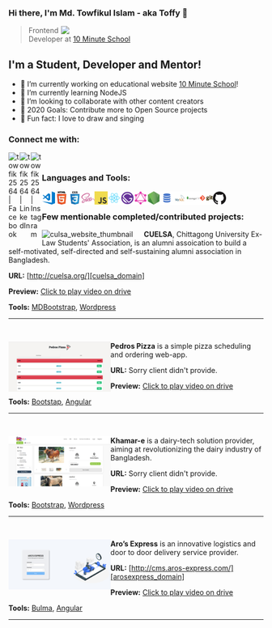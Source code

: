 ### Hi there, I'm Md. Towfikul Islam - aka Toffy 👋

[<img align="right" width="400" src="https://github-readme-stats.vercel.app/api?username=towfik2564&show_icons=true"/>](https://github.com/towfik2564)

> Frontend Developer at [10 Minute School](https://www.10minuteschool.com)

## I'm a Student, Developer and Mentor!

- 🔭 I’m currently working on educational website [10 Minute School][website]!
- 🌱 I’m currently learning NodeJS
- 👯 I’m looking to collaborate with other content creators
- 🥅 2020 Goals: Contribute more to Open Source projects
- 🤣 Fun fact: I love to draw and singing 

### Connect me with:

[<img align="left" alt="towfik2564 | Facebook" width="22px" src="https://cdn.jsdelivr.net/npm/simple-icons@v3/icons/facebook.svg" />][facebook]
[<img align="left" alt="towfik2564 | LinkedIn" width="22px" src="https://cdn.jsdelivr.net/npm/simple-icons@v3/icons/linkedin.svg" />][linkedin]
[<img align="left" alt="towfik2564 | Instagram" width="22px" src="https://cdn.jsdelivr.net/npm/simple-icons@v3/icons/instagram.svg" />][instagram]

<br />

### Languages and Tools:

<img align="left" alt="Visual Studio Code" width="26px" src="https://raw.githubusercontent.com/github/explore/80688e429a7d4ef2fca1e82350fe8e3517d3494d/topics/visual-studio-code/visual-studio-code.png" />
<img align="left" alt="HTML5" width="26px" src="https://raw.githubusercontent.com/github/explore/80688e429a7d4ef2fca1e82350fe8e3517d3494d/topics/html/html.png" />
<img align="left" alt="CSS3" width="26px" src="https://raw.githubusercontent.com/github/explore/80688e429a7d4ef2fca1e82350fe8e3517d3494d/topics/css/css.png" />
<img align="left" alt="Sass" width="26px" src="https://raw.githubusercontent.com/github/explore/80688e429a7d4ef2fca1e82350fe8e3517d3494d/topics/sass/sass.png" />
<img align="left" alt="JavaScript" width="26px" src="https://raw.githubusercontent.com/github/explore/80688e429a7d4ef2fca1e82350fe8e3517d3494d/topics/javascript/javascript.png" />
<img align="left" alt="React" width="26px" src="https://raw.githubusercontent.com/github/explore/80688e429a7d4ef2fca1e82350fe8e3517d3494d/topics/react/react.png" />
<img align="left" alt="Gatsby" width="26px" src="https://raw.githubusercontent.com/github/explore/e94815998e4e0713912fed477a1f346ec04c3da2/topics/gatsby/gatsby.png" />
<img align="left" alt="GraphQL" width="26px" src="https://raw.githubusercontent.com/github/explore/80688e429a7d4ef2fca1e82350fe8e3517d3494d/topics/graphql/graphql.png" />
<img align="left" alt="Node.js" width="26px" src="https://raw.githubusercontent.com/github/explore/80688e429a7d4ef2fca1e82350fe8e3517d3494d/topics/nodejs/nodejs.png" />
<img align="left" alt="SQL" width="26px" src="https://raw.githubusercontent.com/github/explore/80688e429a7d4ef2fca1e82350fe8e3517d3494d/topics/sql/sql.png" />
<img align="left" alt="MySQL" width="26px" src="https://raw.githubusercontent.com/github/explore/80688e429a7d4ef2fca1e82350fe8e3517d3494d/topics/mysql/mysql.png" />
<img align="left" alt="MongoDB" width="26px" src="https://raw.githubusercontent.com/github/explore/80688e429a7d4ef2fca1e82350fe8e3517d3494d/topics/mongodb/mongodb.png" />
<img align="left" alt="Git" width="26px" src="https://raw.githubusercontent.com/github/explore/80688e429a7d4ef2fca1e82350fe8e3517d3494d/topics/git/git.png" />
<img align="left" alt="GitHub" width="26px" src="https://raw.githubusercontent.com/github/explore/78df643247d429f6cc873026c0622819ad797942/topics/github/github.png" />


<br />

### Few mentionable completed/contributed projects:

[<img align="left" alt="culsa_website_thumbnail" title="click to play video" width="40%" src="./assets/my_projects/images/cuelsa_wordpress_website_by_codeforfood.png" />][cuelsa] 

**CUELSA**, Chittagong University Ex-Law Students' Association, is an alumni assoication to build a self-motivated, self-directed and self-sustaining alumni association in Bangladesh.
<br/>

**URL:** [http://cuelsa.org/][cuelsa_domain]
<br/>

**Preview:** [Click to play video on drive][cuelsa]
<br/>

**Tools:** [MDBootstrap](https://mdbootstrap.com/), [Wordpress](https://wordpress.org/)

-----
<br/>

[<img align="left" alt="pedrospizza_webapp_thumbnail" title="click to play video" width="40%" src="./assets/my_projects/images/pedrospizza_angular_webapp_by_codeforfood_landscapemode.png" />][pedros_pizza] 

**Pedros Pizza** is a simple pizza scheduling and ordering web-app.
<br/>

**URL:** Sorry client didn't provide.
<br/>

**Preview:** [Click to play video on drive][pedros_pizza]
<br/>

**Tools:** [Bootstap][bootstrap], [Angular](https://angular.io/)

-----
<br/>

[<img align="left" alt="khamare_website_thumbnail" title="click to play video" width="40%" src="./assets/my_projects/images/khamare_wordpress_website_by_codeforfood_landscapemode.png" />][khamare] 

**Khamar-e** is a dairy-tech solution provider, aiming at revolutionizing the dairy industry of Bangladesh.
<br/>

**URL:** Sorry client didn't provide.
<br/>

**Preview:** [Click to play video on drive][khamare]
<br/>

**Tools:** [Bootstrap](https://wordpress.org/), [Wordpress](https://wordpress.org/)

-----
<br/>

[<img align="left" alt="arosexpress_cms_thumbnail" title="click to play video" width="40%" src="./assets/my_projects/images/arosexpress_angular_cms_by_codeforfood.png" />][khamare] 

**Aro’s Express** is an innovative logistics and door to door delivery service provider.
<br/>

**URL:** [http://cms.aros-express.com/][arosexpress_domain]
<br/>

**Preview:** [Click to play video on drive][khamare]
<br/>

**Tools:** [Bulma](http://bulma.io/), [Angular](https://angular.io/)

-----

[facebook]: https://www.facebook.com/towfikul.islam1/
[website]: https://10minuteschool.com
[instagram]: https://www.instagram.com/towfik_2564/
[linkedin]: https://linkedin.com/in/towfikul-islam
[bootstrap]: https://v5.getbootstrap.com/
[cuelsa]: https://drive.google.com/file/d/1CiUtuKyRLOLIB_x3ERglM3ecY1MLMrqU/view?usp=sharing
[cuelsa_domain]: http://cuelsa.org/
[pedros_pizza]: https://drive.google.com/file/d/1z473GNFgoJKU0XYxLsGM6bDfWF7gIqBP/view?usp=sharing
[khamare]: https://drive.google.com/file/d/1a7e9xvsFjm3G60tYb2Y5Qzfm5Qll3IKL/view?usp=sharing
[arosexpress_domain]: http://cms.aros-express.com/auth/signin
[arosexpress]: https://drive.google.com/file/d/1vz04Pej0ioqdPK7qVa8J8SB_NobNFEfk/view?usp=sharing
